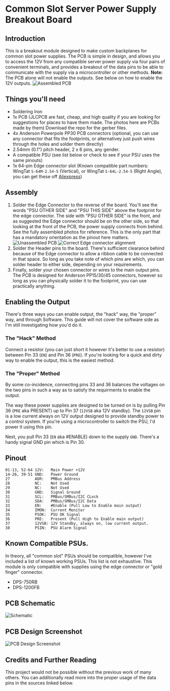 # Common Slot Server Power Supply Breakout Board
## Introduction
This is a breakout module designed to make custom backplanes for common slot power supplies. The PCB is simple in design, and allows you to access the 12V from any compatible server power supply via four pairs of convenient terminals, and provides a breakout of the data pins to be able to communicate with the supply via a microcontroller or other methods. **Note:** The PCB alone will not enable the outputs. See below on how to enable the 12V outputs.
![Assembled PCB](https://i.ibb.co/xDVyD26/DSC-0758.jpg)

## Things you'll need
- Soldering Iron
- 1x PCB (JLCPCB are fast, cheap, and high quality if you are looking for suggestions for places to have them made. The photos here are PCBs made by them) Download the repo for the gerber files.
- 4x Anderson Powerpole PP30 PCB connectors (optional, you can use any connector that fits the footprints, or alternativey just push wires through the holes and solder them directly)
- 2.54mm (0.1") pitch header, 2 x 6 pins, any gender.
- A compatible PSU (see list below or check to see if your PSU uses the same pinouts)
- 1x 64-pin Edge connector slot (Known compatible part numbers: WingTat `S-64M-2.54-5` (Vertical), or WingTat `S-64L-2.54-5` (Right Angle), you can get these off [Aliexpress](https://www.aliexpress.com/item/32971743485.html?spm=a2g0o.9042311.0.0.582f4c4diTB80n))

## Assembly
1. Solder the Edge Connector to the reverse of the board. You'll see the words "PSU OTHER SIDE" and "PSU THIS SIDE" above the footprint for the edge connector. The side with "PSU OTHER SIDE" is the front, and as suggested the Edge connector should be on the other side, so that looking at the front of the PCB, the power supply connects from behind. See the fully assembled photos for reference. This is the only part that has a mandatory orientation as the pinout here matters.
![Unassembled PCB](https://i.ibb.co/MDgb1yY/DSC-0755.jpg) ![Correct Edge connector alignment](https://i.ibb.co/k1z3gsC/DSC-0756.jpg)
3. Solder the Header pins to the board. There's sufficient clearance behind because of the Edge connector to allow a ribbon cable to be connected in that space. So long as you take note of which pins are which, you can solder header to either side, depending on your requirements.
4. Finally, solder your chosen connector or wires to the main output pins. The PCB is designed for Anderson PP15/30/45 connectors, however so long as you can physically solder it to the footprint, you can use practically anything.

## Enabling the Output
There's three ways you can enable output, the "hack" way, the "proper" way, and through Software. This guide will not cover the software side as I'm still investigating how you'd do it.

### The "Hack" Method
Connect a resistor (you can just short it however it's better to use a resistor) between Pin 33 (`EN`) and Pin 36 (`PRE`). If you're looking for a quick and dirty way to enable the output, this is the easiest method.

### The "Proper" Method
By some co-incidence, connecting pins 33 and 36 balances the voltages on the two pins in such a way as to satisfy the requirments to enable the output.

The way these power supplies are designed to be turned on is by pulling Pin 36 (`PRE` aka PRESENT) up to Pin 37 (`12VSB` aka 12V standby). The `12VSB` pin is a low current always on 12V output designed to provide standby power to a control system. If you're using a microcontroller to switch the PSU, I'd power it using this pin.

Next, you pull Pin 33 (`EN` aka #ENABLE) down to the supply `GND`. There's a handy signal GND pin which is Pin 30.

## Pinout
```
01-13, 52-64 12V:   Main Power +12V
14-26, 39-51 GND:   Power Ground
27           ADR:   PMBus Address
28           NC:    Not Used
29           NC:    Not Used
30           GND:   Signal Ground
31           SCL:   PMBus/SMBus/I2C CLock
32           SDA:   PMBus/SMBus/I2C Data
33           EN:    #Enable (Pull Low to Enable main output)
34           IMON:  Current Monitor
35           PSOK:  PSU OK Signal
36           PRE:   Present (Pull High to Enable main output)
37           12VSB: 12V Standby, always on, low current output.
38           PSIN:  PSU Alarm Signal
```

## Known Compatible PSUs.
In theory, all "common slot" PSUs should be compatible, however I've included a list of known working PSUs. This list is not exhaustive. This module is only compatible with supplies using the edge connector or "gold finger" connector.
- DPS-750RB
- DPS-1200FB

## PCB Schematic
![Schematic](https://i.ibb.co/WtMRFzG/Schematic.jpg)

## PCB Design Screenshot
![PCB Design Screenshot](https://i.ibb.co/YT5NgW8/PCB.jpg)

## Credits and Further Reading
This project would not be possible without the previous work of many others. You can additionally read more into the proper usage of the data pins in the sources linked below.

###
